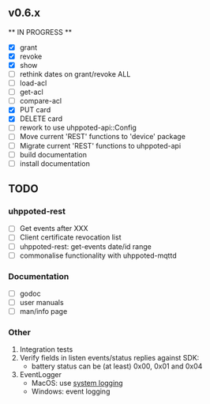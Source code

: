 ## v0.6.x

** IN PROGRESS **

- [x] grant
- [x] revoke
- [x] show
- [ ] rethink dates on grant/revoke ALL
- [ ] load-acl
- [ ] get-acl
- [ ] compare-acl
- [x] PUT card
- [x] DELETE card
- [ ] rework to use uhppoted-api::Config
- [ ] Move current 'REST' functions to 'device' package
- [ ] Migrate current 'REST' functions to uhppoted-api
- [ ] build documentation
- [ ] install documentation

## TODO

### uhppoted-rest
- [ ] Get events after XXX
- [ ] Client certificate revocation list
- [ ] uhppoted-rest: get-events date/id range
- [ ] commonalise functionality with uhppoted-mqttd

### Documentation

- [ ] godoc
- [ ] user manuals
- [ ] man/info page

### Other

1.  Integration tests
2.  Verify fields in listen events/status replies against SDK:
    - battery status can be (at least) 0x00, 0x01 and 0x04
3.  EventLogger 
    - MacOS: use [system logging](https://developer.apple.com/documentation/os/logging)
    - Windows: event logging
